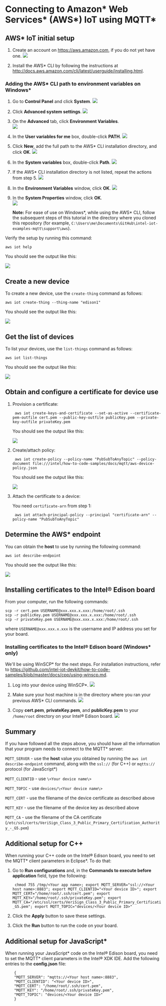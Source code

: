 # Connecting to Amazon\* Web Services\* (AWS\*) IoT using MQTT*

## AWS* IoT initial setup

1. Create an account on https://aws.amazon.com, if you do not yet have one.
![](https://github.com/hybridgroup/intel-iot-examples-mqtt/blob/master/images/aws/aws-create-account.png)

2. Install the AWS\* CLI by following the instructions at http://docs.aws.amazon.com/cli/latest/userguide/installing.html.

### Adding the AWS\* CLI path to environment variables on Windows\*

1. Go to **Control Panel** and click **System**.
![](https://github.com/hybridgroup/intel-iot-examples-mqtt/blob/master/images/aws/aws-win-path-setup2.png)

2. Click **Advanced system settings**.
![](https://github.com/hybridgroup/intel-iot-examples-mqtt/blob/master/images/aws/aws-win-path-setup3.png)

3. On the **Advanced** tab, click **Environment Variables**.<br>
![](https://github.com/hybridgroup/intel-iot-examples-mqtt/blob/master/images/aws/aws-win-path-setup4.png)

4. In the **User variables for me** box, double-click **PATH**.
![](https://github.com/hybridgroup/intel-iot-examples-mqtt/blob/master/images/aws/aws-win-path-setup5.png)

5. Click **New**, add the full path to the AWS\* CLI installation directory, and click **OK**.
![](https://github.com/hybridgroup/intel-iot-examples-mqtt/blob/master/images/aws/aws-win-path-setup6.png)

6. In the **System variables** box, double-click **Path**.
![](https://github.com/hybridgroup/intel-iot-examples-mqtt/blob/master/images/aws/aws-win-path-setup7.png)

7. If the AWS\* CLI installation directory is not listed, repeat the actions from step 5.
![](https://github.com/hybridgroup/intel-iot-examples-mqtt/blob/master/images/aws/aws-win-path-setup8.png)

8. In the **Environment Variables** window, click **OK**.
![](https://github.com/hybridgroup/intel-iot-examples-mqtt/blob/master/images/aws/aws-win-path-setup9.png)

9. In the **System Properties** window, click **OK**.<br>
![](https://github.com/hybridgroup/intel-iot-examples-mqtt/blob/master/images/aws/aws-win-path-setup10.png)

    **Note:** For ease of use on Windows\*, while using the AWS\* CLI, follow the subsequent steps of this tutorial in the directory where you cloned this repository (for example, `C:\Users\me\Documents\GitHub\intel-iot-examples-mqtt\support\aws`).

Verify the setup by running this command:

    aws iot help

You should see the output like this:

![](https://github.com/hybridgroup/intel-iot-examples-mqtt/blob/master/images/aws/aws-verify-install.png)

## Create a new device

To create a new device, use the `create-thing` command as follows:

    aws iot create-thing --thing-name "edison1"

You should see the output like this:

![](https://github.com/hybridgroup/intel-iot-examples-mqtt/blob/master/images/aws/aws-create-device.png)

## Get the list of devices

To list your devices, use the `list-things` command as follows:

    aws iot list-things

You should see the output like this:

![](https://github.com/hybridgroup/intel-iot-examples-mqtt/blob/master/images/aws/aws-list-things.png)

## Obtain and configure a certificate for device use

1. Provision a certificate:

        aws iot create-keys-and-certificate --set-as-active --certificate-pem-outfile cert.pem --public-key-outfile publicKey.pem --private-key-outfile privateKey.pem

    You should see the output like this:

    ![](https://github.com/hybridgroup/intel-iot-examples-mqtt/blob/master/images/aws/aws-provision-a-cert)

2. Create/attach policy:

        aws iot create-policy --policy-name "PubSubToAnyTopic" --policy-document file:///intel/how-to-code-samples/docs/mqtt/aws-device-policy.json

    You should see the output like this:

    ![](https://github.com/hybridgroup/intel-iot-examples-mqtt/blob/master/images/aws/aws-create-attach-policy.png)

3. Attach the certificate to a device:

    You need `certificate-arn` from step 1:

        aws iot attach-principal-policy --principal "certificate-arn" --policy-name "PubSubToAnyTopic"

## Determine the AWS* endpoint

You can obtain the **host** to use by running the following command:

    aws iot describe-endpoint
    
You should see the output like this:

![](https://github.com/hybridgroup/intel-iot-examples-mqtt/blob/master/images/aws/aws-determine-endpoint.png)

## Installing certificates to the Intel® Edison board

From your computer, run the following commands:

    scp -r cert.pem USERNAME@xxx.xxx.x.xxx:/home/root/.ssh
    scp -r publicKey.pem USERNAME@xxx.xxx.x.xxx:/home/root/.ssh
    scp -r privateKey.pem USERNAME@xxx.xxx.x.xxx:/home/root/.ssh

where `USERNAME@xxx.xxx.x.xxx` is the username and IP address you set for your board.

### Installing certificates to the Intel® Edison board (Windows* only)

We'll be using WinSCP* for the next steps. For installation instructions, refer to https://github.com/intel-iot-devkit/how-to-code-samples/blob/master/docs/cpp/using-winscp.md.

1. Log into your device using WinSCP*.
![](https://github.com/hybridgroup/intel-iot-examples-mqtt/blob/master/images/aws/aws-winscp1.png)

2. Make sure your host machine is in the directory where you ran your previous AWS\* CLI commands.
![](https://github.com/hybridgroup/intel-iot-examples-mqtt/blob/master/images/aws/aws-winscp2.png)

3. Copy **cert.pem**, **privateKey.pem**, and **publicKey.pem** to your `/home/root` directory on your Intel® Edison board.
![](https://github.com/hybridgroup/intel-iot-examples-mqtt/blob/master/images/aws/aws-winscp3.png)

## Summary

If you have followed all the steps above, you should have all the information that your program needs to connect to the MQTT* server:

`MQTT_SERVER` -  use the **host** value you obtained by running the `aws iot describe-endpoint` command, along with the `ssl://` (for C++) or `mqtts://` protocol (for JavaScript*)

`MQTT_CLIENTID` - use `\<Your device name\>`

`MQTT_TOPIC` - use `devices/\<Your device name\>`

`MQTT_CERT` - use the filename of the device certificate as described above

`MQTT_KEY` - use the filename of the device key as described above

`MQTT_CA` - use the filename of the CA certificate (`/etc/ssl/certs/VeriSign_Class_3_Public_Primary_Certification_Authority_-_G5.pem`)

## Additional setup for C++

When running your C++ code on the Intel® Edison board, you need to set the MQTT\* client parameters in Eclipse\*. To do that:

1. Go to **Run configurations** and, in the **Commands to execute before application** field, type the following:

        chmod 755 /tmp/<Your app name>; export MQTT_SERVER="ssl://<Your host name>:8883"; export MQTT_CLIENTID="<Your device ID>"; export MQTT_CERT="/home/root/.ssh/cert.pem"; export MQTT_KEY="/home/root/.ssh/privateKey.pem"; export MQTT_CA="/etc/ssl/certs/VeriSign_Class_3_Public_Primary_Certification_Authority_-_G5.pem"; export MQTT_TOPIC="devices/<Your device ID>"

2. Click the **Apply** button to save these settings.
3. Click the **Run** button to run the code on your board.

## Additional setup for JavaScript*

When running your JavaScript\* code on the Intel® Edison board, you need to set the MQTT\* client parameters in the Intel® XDK IDE. Add the following entries to the **config.json** file:

        {
        "MQTT_SERVER": "mqtts://<Your host name>:8883",
        "MQTT_CLIENTID": "<Your device ID>",
        "MQTT_CERT": "/home/root/.ssh/cert.pem",
        "MQTT_KEY": "/home/root/.ssh/privateKey.pem",
        "MQTT_TOPIC": "devices/<Your device ID>"
        }
